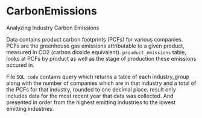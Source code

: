 # CarbonEmissions
Analyzing Industry Carbon Emissions

Data contains product carbon footprints (PCFs) for various companies. PCFs are the greenhouse gas emissions attributable to a given product, measured in CO2 (carbon dioxide equivalent).
`prouduct_emissions` table, looks at PCFs by product as well as the stage of production these emissions occured in.

File `SQL code` contains query which returns a table of each industry_group along with the number of companies which are in that industry and a total of the PCFs for that industry, rounded to one decimal place.
result only includes data for the most recent year that data was collected. And presented in order from the highest emitting industries to the lowest emitting industries.
